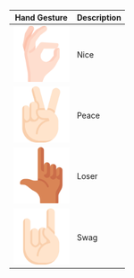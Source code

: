 | Hand Gesture                   | Description             |
|--------------------------------|-------------------------|
| <img src="./Screenshots/Noice.png" alt="Nice" width="100" height="100"> | Nice  |
| <img src="./Screenshots/Peace.png" alt="Peace" width="100" height="100"> | Peace |
| <img src="./Screenshots/Loser.png" alt="Loser" width="100" height="100"> | Loser |
| <img src="./Screenshots/Swag.png" alt="Swag" width="100" height="100">  | Swag  |
